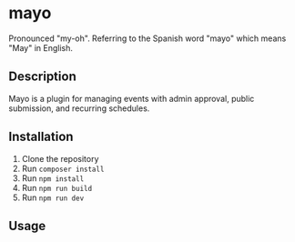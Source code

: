 #  mayo

Pronounced "my-oh".  Referring to the Spanish word "mayo" which means "May" in English.

## Description

Mayo is a plugin for managing events with admin approval, public submission, and recurring schedules.

## Installation

1. Clone the repository
2. Run `composer install`
3. Run `npm install`
4. Run `npm run build`
5. Run `npm run dev`

## Usage